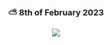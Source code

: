  <div align='center'>
 
### ⛅ 8th of February 2023

![](https://media.tenor.com/nSmFbL1boaMAAAAC/satisfying-anime-food-anime-pizza.gif)

 </div>
